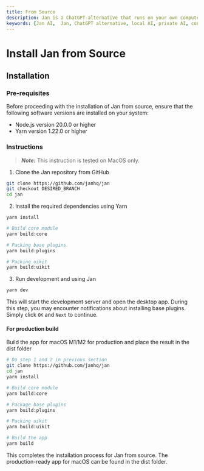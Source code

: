 ```yaml
---
title: From Source
description: Jan is a ChatGPT-alternative that runs on your own computer, with a local API server.
keywords: [Jan AI,  Jan, ChatGPT alternative, local AI, private AI, conversational AI, no-subscription fee, large language model ]
---
```


# Install Jan from Source

## Installation

### Pre-requisites
Before proceeding with the installation of Jan from source, ensure that the following software versions are installed on your system:
- Node.js version 20.0.0 or higher 
- Yarn version 1.22.0 or higher

### Instructions
> **_Note:_** This instruction is tested on MacOS only.

1. Clone the Jan repository from GitHub
```bash
git clone https://github.com/janhq/jan
git checkout DESIRED_BRANCH
cd jan
```
2. Install the required dependencies using Yarn
```bash
yarn install

# Build core module
yarn build:core

# Packing base plugins
yarn build:plugins

# Packing uikit
yarn build:uikit
```
3. Run development and using Jan
```bash
yarn dev
```
This will start the development server and open the desktop app. During this step, you may encounter notifications about installing base plugins. Simply click `OK` and `Next` to continue.

#### For production build
Build the app for macOS M1/M2 for production and place the result in the dist folder

```bash
# Do step 1 and 2 in previous section
git clone https://github.com/janhq/jan
cd jan
yarn install

# Build core module
yarn build:core

# Package base plugins
yarn build:plugins

# Packing uikit
yarn build:uikit

# Build the app
yarn build
```

This completes the installation process for Jan from source. The production-ready app for macOS can be found in the dist folder.